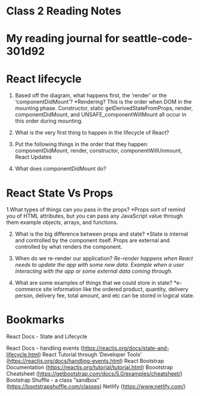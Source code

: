 # Class 2 Reading Notes

# My reading journal for seattle-code-301d92

# React lifecycle

1. Based off the diagram, what happens first, the ‘render’ or the ‘componentDidMount’? *Rendering?   This is the order when DOM in the mounting phase.  Constructor, static getDerivedStateFromProps, render, componentDidMount, and UNSAFE_componentWillMount all occur in this order during mounting.

2. What is the very first thing to happen in the lifecycle of React? 

3. Put the following things in the order that they happen: componentDidMount, render, constructor, componentWillUnmount, React Updates

4. What does componentDidMount do?

# React State Vs Props

1.What types of things can you pass in the props? *Props sort of remind you of HTML attributes, but you can pass any JavaScript value through them example objects, arrays, and functions.

2. What is the big difference between props and state? *State is internal and controlled by the component itself. Props are external and controlled by what renders the component.
 
3. When do we re-render our application? *Re-render happens when React needs to update the app with some new data. Example when a user interacting with the app or some external data coming through.*

4. What are some examples of things that we could store in state? *e-commerce site information like the ordered product, quantity, delivery person, delivery fee, total amount, and etc can be stored in logical state.

# Bookmarks 

React Docs - State and Lifecycle

React Docs - handling events
(https://reactjs.org/docs/state-and-lifecycle.html)
React Tutorial through ‘Developer Tools’
(https://reactjs.org/docs/handling-events.html)
React Bootstrap Documentation
(https://reactjs.org/tutorial/tutorial.html)
Boootstrap Cheatsheet
(https://getbootstrap.com/docs/5.0/examples/cheatsheet/)
Bootstrap Shuffle - a class “sandbox”
(https://bootstrapshuffle.com/classes)
Netlify
(https://www.netlify.com/)




